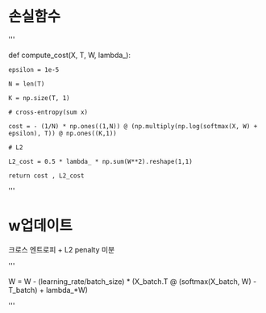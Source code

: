 # 손실함수

'''

def compute_cost(X, T, W, lambda_):

    epsilon = 1e-5
    
    N = len(T)
    
    K = np.size(T, 1)

    # cross-entropy(sum x)
    
    cost = - (1/N) * np.ones((1,N)) @ (np.multiply(np.log(softmax(X, W) + epsilon), T)) @ np.ones((K,1))

    # L2
    
    L2_cost = 0.5 * lambda_ * np.sum(W**2).reshape(1,1)
    
    return cost , L2_cost
    
 '''
 
 # w업데이트
 
크로스 엔트로피 + L2 penalty 미분

'''

 W = W - (learning_rate/batch_size) * (X_batch.T @ (softmax(X_batch, W) - T_batch) + lambda_*W)
 
'''

